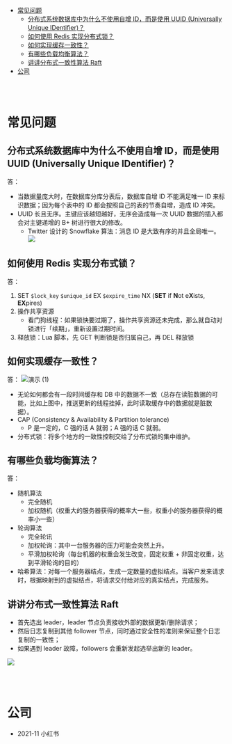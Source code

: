 - [常见问题](#常见问题)
  - [分布式系统数据库中为什么不使用自增 ID，而是使用 UUID (Universally Unique IDentifier)？](#分布式系统数据库中为什么不使用自增-id而是使用-uuid-universally-unique-identifier)
  - [如何使用 Redis 实现分布式锁？](#如何使用-redis-实现分布式锁)
  - [如何实现缓存一致性？](#如何实现缓存一致性)
  - [有哪些负载均衡算法？](#有哪些负载均衡算法)
  - [讲讲分布式一致性算法 Raft](#讲讲分布式一致性算法-raft)
- [公司](#公司)


</br></br>


# 常见问题
## 分布式系统数据库中为什么不使用自增 ID，而是使用 UUID (Universally Unique IDentifier)？
答：
- 当数据量庞大时，在数据库分库分表后，数据库自增 ID 不能满足唯一 ID 来标识数据；因为每个表中的 ID 都会按照自己的表的节奏自增，造成 ID 冲突。
- UUID 长且无序。主键应该越短越好，无序会造成每一次 UUID 数据的插入都会对主键递增的 B+ 树进行很大的修改。
  - Twitter 设计的 Snowflake 算法：消息 ID 是大致有序的并且全局唯一。
    ![](https://programming.vip/images/doc/cb159bc41bf198dc9b8766503377732c.jpg)


## 如何使用 Redis 实现分布式锁？
答：
1. SET `$lock_key` `$unique_id` EX `$expire_time` NX (**SET** if **N**ot e**X**ists, **EX**pires)
2. 操作共享资源
    - 看门狗线程：如果锁快要过期了，操作共享资源还未完成，那么就自动对锁进行「续期」，重新设置过期时间。
3. 释放锁：Lua 脚本，先 GET 判断锁是否归属自己，再 DEL 释放锁


## 如何实现缓存一致性？
答：
![演示 (1)](https://user-images.githubusercontent.com/57697266/142993078-227b1e58-a35a-40a9-94f7-40d23da5901c.png)

- 无论如何都会有一段时间缓存和 DB 中的数据不一致（总存在读脏数据的可能，比如上图中，推送更新的线程挂掉，此时读取缓存中的数据就是脏数据）。
- CAP (Consistency & Availability & Partition tolerance)
  - P 是一定的，C 强的话 A 就弱；A 强的话 C 就弱。
- 分布式锁：将多个地方的一致性控制交给了分布式锁的集中维护。


## 有哪些负载均衡算法？
答：
- 随机算法
  - 完全随机
  - 加权随机（权重大的服务器获得的概率大一些，权重小的服务器获得的概率小一些）
- 轮询算法
  - 完全轮讯
  - 加权轮询：其中一台服务器的压力可能会突然上升。
  - 平滑加权轮询（每台机器的权重会发生改变，固定权重 + 非固定权重，达到平滑轮询的目的）
- 哈希算法：对每一个服务器结点，生成一定数量的虚拟结点。当客户发来请求时，根据映射到的虚拟结点，将请求交付给对应的真实结点，完成服务。


## 讲讲分布式一致性算法 Raft
- 首先选出 leader，leader 节点负责接收外部的数据更新/删除请求；
- 然后日志复制到其他 follower 节点，同时通过安全性的准则来保证整个日志复制的一致性；
- 如果遇到 leader 故障，followers 会重新发起选举出新的 leader。

![](https://pic3.zhimg.com/80/v2-537082d871c75e59f6b7556b48cee932_720w.jpg)

</br></br>


# 公司
- 2021-11 小红书